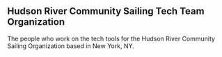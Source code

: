 ## Hudson River Community Sailing Tech Team Organization

The people who work on the tech tools for the Hudson River Community Sailing Organization based in New York, NY.
